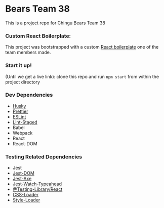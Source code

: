 # Bears Team 38

This is a project repo for Chingu Bears Team 38

### Custom React Boilerplate:

This project was bootstrapped with a custom
[React boilerplate](https://github.com/ZumDeWald/ReactBoilerplate) one of the
team members made.

### Start it up!

(Until we get a live link): clone this repo and run `npm start` from within the
project directory

### Dev Dependencies

- [Husky](https://www.npmjs.com/package/husky)
- [Prettier](https://www.npmjs.com/package/prettier)
- [ESLint](https://www.npmjs.com/package/eslint)
- [Lint-Staged](https://www.npmjs.com/package/lint-staged)
- Babel
- Webpack
- React
- React-DOM

### Testing Related Dependencies

- Jest
- [Jest-DOM](https://www.npmjs.com/package/jest-dom)
- [Jest-Axe](https://www.npmjs.com/package/jest-axe)
- [Jest-Watch-Typeahead](https://www.npmjs.com/package/jest-watch-typeahead)
- [@Testing-Library/React](https://www.npmjs.com/package/@testing-library/react)
- [CSS-Loader](https://www.npmjs.com/package/css-loader)
- [Style-Loader](https://www.npmjs.com/package/style-loader)
